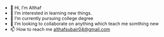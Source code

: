 - 👋 Hi, I’m Althaf
- 👀 I’m interested in learning new things.
- 🌱 I’m currently pursuing college degree
- 💞️ I’m looking to collaborate on anything which teach me somthing new
- 📫 How to reach me althafsubair04@gmail.com

<!---
Althaf-workspace/Althaf-workspace is a ✨ special ✨ repository because its `README.md` (this file) appears on your GitHub profile.
You can click the Preview link to take a look at your changes.
--->
